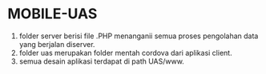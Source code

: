 # MOBILE-UAS
1. folder server berisi file .PHP menanganii semua proses pengolahan data yang berjalan diserver.
2. folder uas merupakan folder mentah cordova dari aplikasi client.
3. semua desain aplikasi terdapat di path UAS/www.
